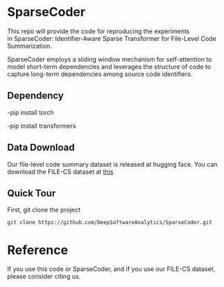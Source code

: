 # SparseCoder

This repo will provide the code for reproducing the experiments in SparseCoder: Identifier-Aware Sparse Transformer for File-Level Code Summarization. 

SparseCoder employs a sliding window mechanism for self-attention to model short-term dependencies and leverages the structure of code to capture long-term dependencies among source code identifiers.


## Dependency
-pip install torch

-pip install transformers

## Data Download

Our file-level code summary dataset is released at hugging face. You can download the FILE-CS dataset at [this](https://huggingface.co/datasets/huangyx353/FILE-CS)

## Quick Tour 

First, git clone the project
```shell
git clone https://github.com/DeepSoftwareAnalytics/SparseCoder.git
```

# Reference

If you use this code or SparseCoder, and if you use our FILE-CS dataset, please consider citing us.

```shell

```

